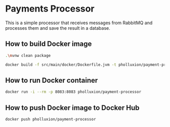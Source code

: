 # Payments Processor

This is a simple processor that receives messages from RabbitMQ and processes them and save  the result in a database.

## How to build Docker image

```bash
.\mvnw clean package
```

```bash
docker build -f src/main/docker/Dockerfile.jvm -t pholluxion/payment-processor .
```

## How to run Docker container

```bash
docker run -i --rm -p 8083:8083 pholluxion/payment-processor
```

## How to push Docker image to Docker Hub

```bash
docker push pholluxion/payment-processor
```

